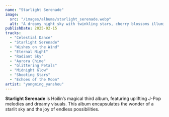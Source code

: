 ```yaml
---
name: "Starlight Serenade"
image:
  src: "/images/albums/starlight_serenade.webp"
  alt: "A dreamy night sky with twinkling stars, cherry blossoms illuminated by fairy lights, and a soft glow from the horizon, evoking magic and peace."
publishDate: 2025-02-15
tracks:
  - "Celestial Dance"
  - "Starlight Serenade"
  - "Wishes on the Wind"
  - "Eternal Night"
  - "Radiant Sky"
  - "Aurora Chime"
  - "Glittering Petals"
  - "Midnight Glow"
  - "Shooting Stars"
  - "Echoes of the Moon"
artist: "yongming_yanshou"
---
```


**Starlight Serenade** is Hoilin’s magical third album, featuring uplifting J-Pop melodies and dreamy visuals. This album encapsulates the wonder of a starlit sky and the joy of endless possibilities.
